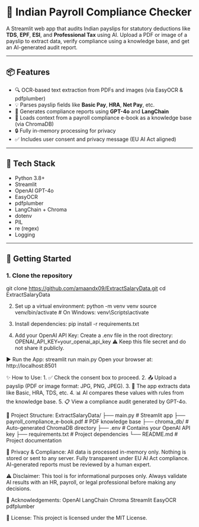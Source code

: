 # 🧾 Indian Payroll Compliance Checker

A Streamlit web app that audits Indian payslips for statutory deductions like **TDS**, **EPF**, **ESI**, and **Professional Tax** using AI. Upload a PDF or image of a payslip to extract data, verify compliance using a knowledge base, and get an AI-generated audit report.

---

## 📦 Features

- 🔍 OCR-based text extraction from PDFs and images (via EasyOCR & pdfplumber)
- 💡 Parses payslip fields like **Basic Pay**, **HRA**, **Net Pay**, etc.
- 🤖 Generates compliance reports using **GPT-4o** and **LangChain**
- 🧠 Loads context from a payroll compliance e-book as a knowledge base (via ChromaDB)
- 🔒 Fully in-memory processing for privacy
- ✅ Includes user consent and privacy message (EU AI Act aligned)

---

## 🧰 Tech Stack

- Python 3.8+
- Streamlit
- OpenAI GPT-4o
- EasyOCR
- pdfplumber
- LangChain + Chroma
- dotenv
- PIL
- re (regex)
- Logging

---

## 🚀 Getting Started

### 1. Clone the repository

git clone https://github.com/amaandx09/ExtractSalaryData.git
cd ExtractSalaryData

2. Set up a virtual environment:
    python -m venv venv
    source venv/bin/activate   # On Windows: venv\Scripts\activate

3. Install dependencies:
    pip install -r requirements.txt

4. Add your OpenAI API Key:
    Create a .env file in the root directory:
    OPENAI_API_KEY=your_openai_api_key
    ⚠️ Keep this file secret and do not share it publicly.

▶️ Run the App:
    streamlit run main.py
    Open your browser at: http://localhost:8501


✨ How to Use:
    1. ✅ Check the consent box to proceed.
    2. 📤 Upload a payslip (PDF or image format: JPG, PNG, JPEG).
    3. 🧠 The app extracts data like Basic, HRA, TDS, etc.
    4. 📊 AI compares these values with rules from the knowledge base.
    5. 📋 View a compliance audit generated by GPT-4o.

📂 Project Structure:
    ExtractSalaryData/
    ├── main.py                     # Streamlit app
    ├── payroll_compliance_e-book.pdf # PDF knowledge base
    ├── chroma_db/                  # Auto-generated ChromaDB directory
    ├── .env                        # Contains your OpenAI API key
    ├── requirements.txt            # Project dependencies
    └── README.md                   # Project documentation

🔐 Privacy & Compliance:
    All data is processed in-memory only.
    Nothing is stored or sent to any server.
    Fully transparent under EU AI Act compliance.
    AI-generated reports must be reviewed by a human expert.

⚠️ Disclaimer:
    This tool is for informational purposes only. Always validate AI results with an HR, payroll, or legal professional before making any decisions.

🙌 Acknowledgements:
    OpenAI
    LangChain
    Chroma
    Streamlit
    EasyOCR
    pdfplumber

📄 License:
    This project is licensed under the MIT License.










